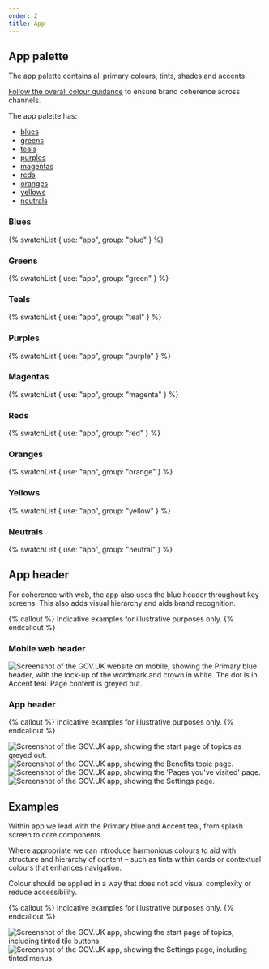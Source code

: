 ```yaml
---
order: 2
title: App
---
```


## App palette

The app palette contains all primary colours, tints, shades and accents.

[Follow the overall colour guidance](/colour/govuk-blue/) to ensure brand coherence across channels.

The app palette has:

- [blues](#blues)
- [greens](#greens)
- [teals](#teals)
- [purples](#purples)
- [magentas](#magentas)
- [reds](#reds)
- [oranges](#oranges)
- [yellows](#yellows)
- [neutrals](#neutrals)

### Blues

{% swatchList { use: "app", group: "blue" } %}

### Greens

{% swatchList { use: "app", group: "green" } %}

### Teals

{% swatchList { use: "app", group: "teal" } %}

### Purples

{% swatchList { use: "app", group: "purple" } %}

### Magentas

{% swatchList { use: "app", group: "magenta" } %}

### Reds

{% swatchList { use: "app", group: "red" } %}

### Oranges

{% swatchList { use: "app", group: "orange" } %}

### Yellows

{% swatchList { use: "app", group: "yellow" } %}

### Neutrals

{% swatchList { use: "app", group: "neutral" } %}

## App header

For coherence with web, the app also uses the blue header throughout key screens. This also adds visual hierarchy and aids brand recognition.

{% callout %}
Indicative examples for illustrative purposes only.
{% endcallout %}

### Mobile web header

![Screenshot of the GOV.UK website on mobile, showing the Primary blue header, with the lock-up of the wordmark and crown in white. The dot is in Accent teal. Page content is greyed out.](./mobile-header.png)

### App header

{% callout %}
Indicative examples for illustrative purposes only.
{% endcallout %}

![Screenshot of the GOV.UK app, showing the start page of topics as greyed out.](./app-header1.png) ![Screenshot of the GOV.UK app, showing the Benefits topic page.](./app-header2.png) ![Screenshot of the GOV.UK app, showing the 'Pages you've visited' page.](./app-header3.png) ![Screenshot of the GOV.UK app, showing the Settings page.](./app-header4.png)

## Examples

Within app we lead with the Primary blue and Accent teal, from splash screen to core components.

Where appropriate we can introduce harmonious colours to aid with structure and hierarchy of content – such as tints within cards or contextual colours that enhances navigation.

Colour should be applied in a way that does not add visual complexity or reduce accessibility.

{% callout %}
Indicative examples for illustrative purposes only.
{% endcallout %}

![Screenshot of the GOV.UK app, showing the start page of topics, including tinted tile buttons.](./app-homepage.png) ![Screenshot of the GOV.UK app, showing the Settings page, including tinted menus.](./app-settings.png)
